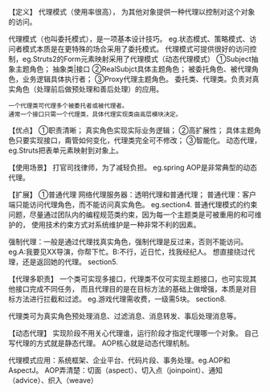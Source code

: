 【定义】
代理模式（使用率很高），
为其他对象提供一种代理以控制对这个对象的访问。

代理模式（也叫委托模式），是一项基本设计技巧。
eg.状态模式、策略模式、访问者模式本质是在更特殊的场合采用了委托模式。
代理模式可提供很好的访问控制，eg.Struts2的Form元素映射采用了代理模式（动态代理模式）
①Subject抽象主题角色；
    抽象类|接口
②RealSubjct具体主题角色；
    被委托角色、被代理角色，业务逻辑具体执行者；
③Proxy代理主题角色。
    委托类、代理类。负责对真实角色（处理前后做预处理和善后处理）的应用。

    一个代理类可代理多个被委托者或被代理者。
    通常一个接口只需一个代理类，具体代理实现类由高层模块决定。

【优点】
①职责清晰；
    真实角色实现实际业务逻辑；
②高扩展性；
    具体主题角色只要实现接口，甭管如何变化，代理类完全可不修改；
③智能化。
    动态代理，eg.Struts把表单元素映射到对象上。

【使用场景】
打官司找律师，为了减轻负担。
eg.spring AOP是非常典型的动态代理。

【扩展】
①普通代理
网络代理服务器：透明代理和普通代理；
普通代理：客户端只能访问代理角色，而不能访问真实角色。
eg.section4.
普通代理模式的约束问题，尽量通过团队内的编程规范类约束，因为每一个主题类是可被重用的和可维护的，
使用技术约束方式对系统维护是一种非常不利的因素。

强制代理：一般是通过代理找真实角色，强制代理是反过来，否则不能访问。
eg.A:我要见XX导演，你帮下忙。B:不行，近日忙，找我经纪人。
想直接绕过代理，还是返回她的代理。
section5.

【代理多职责】
一个类可实现多接口，代理类不仅可实现主题接口，也可实现其他接口完成不同任务，
而且代理目的是在目标方法的基础上做增强，本质是对目标方法进行拦截和过滤。
eg.游戏代理需收费，一级需5块。
section8.

代理类可为真实角色预处理消息、过滤消息、消息转发、事后处理消息等。

【动态代理】
实现阶段不用关心代理谁，运行阶段才指定代理哪一个对象。
自己写代理的方式就是静态代理。
AOP核心就是动态代理机制。

代理模式应用：系统框架、企业平台、代码片段、事务处理。eg.AOP和AspectJ。
AOP弄清楚：切面（aspect）、切入点（joinpoint）、通知（advice）、织入（weave）


